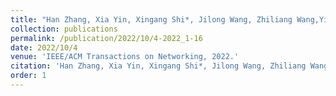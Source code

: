```yaml
---
title: "Han Zhang, Xia Yin, Xingang Shi*, Jilong Wang, Zhiliang Wang,Yingya Guo, Tian Lan, Yahui Li, Yongqing Zhu, Ke Ruan, Haijun Geng: Achieving High Availability in Inter-DC WAN Traffic Engineering[J]."
collection: publications
permalink: /publication/2022/10/4-2022_1-16
date: 2022/10/4
venue: 'IEEE/ACM Transactions on Networking, 2022.'
citation: 'Han Zhang, Xia Yin, Xingang Shi*, Jilong Wang, Zhiliang Wang,Yingya Guo, Tian Lan, Yahui Li, Yongqing Zhu, Ke Ruan, Haijun Geng: Achieving High Availability in Inter-DC WAN Traffic Engineering[J]. IEEE/ACM Transactions on Networking, 2022:1-16.'
order: 1
---
```

